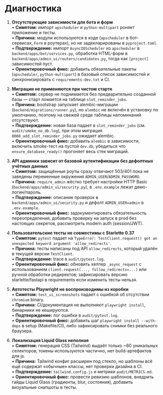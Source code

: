 # Диагностика

1. **Отсутствующие зависимости для бота и форм**  
   • **Симптом:** импорт `apscheduler` и `python-multipart` роняет приложение и тесты.  
   • **Причина:** модули используются в коде (`apscheduler` в бот-сервисах, `Form` в роутерах), но не задекларированы в `pyproject.toml`.  
   • **Подтверждение:** импорт `AsyncIOScheduler` из `apscheduler` в `backend/apps/bot/services.py`, обработка HTML-форм в `backend/apps/admin_ui/routers/candidates.py`, тогда как `[project]` зависимостей пуст.  
   • **Ориентировочный фикс:** добавить обязательные пакеты (`apscheduler`, `python-multipart`) в базовый список зависимостей и синхронизировать с `requirements-dev.txt` и CI.

2. **Миграции не применяются при чистом старте**  
   • **Симптом:** сервер не поднимается без предварительно созданной базы — старт ломается на таблице `slot_reminder_jobs`.  
   • **Причина:** bootstrap запускает alembic-миграции (`backend/migrations/runner.py`), но `alembic` не включён в установку по умолчанию, поэтому на свежей среде таблицы напоминаний отсутствуют.  
   • **Подтверждение:** новая база падает в `slot_reminder_jobs` (см. `audit/smoke_no_db.log`), при этом миграция `0008_add_slot_reminder_jobs.py` ожидает alembic.  
   • **Ориентировочный фикс:** добавить `alembic` в зависимости, включить smoke-тест на пустой `dev.db`, убедиться что `ensure_database_ready()` прогоняет весь стек миграций.

3. **API админки зависит от базовой аутентификации без дефолтных учётных данных**  
   • **Симптом:** защищённые роуты сразу отвечают 503/401 пока не заведены переменные окружения `ADMIN_USER`/`ADMIN_PASSWORD`.  
   • **Причина:** `require_admin` жёстко требует настройки HTTP Basic (`backend/apps/admin_ui/security.py`), в `.env.example` лежат демо-логин/пароль.  
   • **Подтверждение:** описание проверок в `backend/apps/admin_ui/security.py` и дефолт `ADMIN_USER=admin` в `.env.example`.  
   • **Ориентировочный фикс:** задокументировать обязательность переопределения, добавить проверку на запуск в prod без настоящих секретов, рассмотреть modern auth (session/JWT).

4. **Пользовательские тесты не совместимы с Starlette 0.37**  
   • **Симптом:** `pytest` падает на `TypeError: TestClient.request() got an unexpected keyword argument 'allow_redirects'`.  
   • **Причина:** тесты написаны под API `allow_redirects`, который удалён в текущей версии `TestClient`.  
   • **Подтверждение:** trace в `audit/pytest.log`.  
   • **Ориентировочный фикс:** обновить хелпер `_async_request` с использованием `client.request(..., follow_redirects=...)` или ручной обработки редиректов; зафиксировать версию starlette/fastapi в requirements если изменить тесты нельзя.

5. **Автотесты Playwright не воспроизводимы из коробки**  
   • **Симптом:** `test_ui_screenshots` падает с ошибкой об отсутствии `chromium` binary.  
   • **Причина:** CI/документация не выполняют `playwright install`, бинарники не кешируются.  
   • **Подтверждение:** лог ошибки в `audit/pytest.log`.  
   • **Ориентировочный фикс:** добавить шаг `playwright install --with-deps` в setup (Makefile/CI), либо зафиксировать снимки без реального браузера.

6. **Локализация Liquid Glass неполная**  
   • **Симптом:** генерация CSS (Tailwind) выдаёт только ~60 уникальных селекторов, токены используются частично, нет build-артефактов для js.  
   • **Причина:** Tailwind конфиг расширен под стекло, но шаблоны всё ещё содержат «обычные» классы, нет проверки дизайна в CI.  
   • **Подтверждение:** `tailwind.config.js` и метрики `audit/METRICS.md`.  
   • **Ориентировочный фикс:** провести ревизию шаблонов, внедрить гайды Liquid Glass (градиенты, blur, состояния), добавить визуальные снапшоты в тесты.
